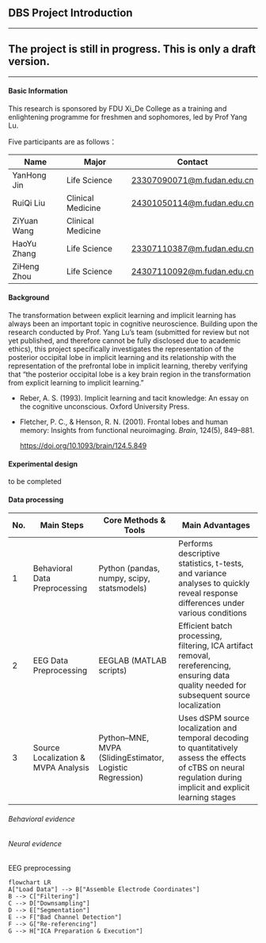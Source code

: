 ## DBS Project Introduction

---

## The project is still in progress. This is only a draft version.

---

#### Basic Information

This research is sponsored by FDU Xi_De College as a training and enlightening programme for freshmen and sophomores, led by Prof Yang Lu.

Five participants are as follows：

| Name        | Major             | Contact                    |
| ----------- | ----------------- | -------------------------- |
| YanHong Jin | Life Science      | 23307090071@m.fudan.edu.cn |
| RuiQi Liu   | Clinical Medicine | 24301050114@m.fudan.edu.cn |
| ZiYuan Wang | Clinical Medicine |                            |
| HaoYu Zhang | Life Science      | 23307110387@m.fudan.edu.cn |
| ZiHeng Zhou | Life Science      | 24307110092@m.fudan.edu.cn |

#### Background

The transformation between explicit learning and implicit learning has always been an important topic in cognitive neuroscience. Building upon the research conducted by Prof. Yang Lu’s team (submitted for review but not yet published, and therefore cannot be fully disclosed due to academic ethics), this project specifically investigates the representation of the posterior occipital lobe in implicit learning and its relationship with the representation of the prefrontal lobe in implicit learning, thereby verifying that “the posterior occipital lobe is a key brain region in the transformation from explicit learning to implicit learning.”

- Reber, A. S. (1993). Implicit learning and tacit knowledge: An essay on the cognitive unconscious. Oxford University Press.

- Fletcher, P. C., & Henson, R. N. (2001). Frontal lobes and human memory: Insights from functional neuroimaging. *Brain*, 124(5), 849–881.
  
  https://doi.org/10.1093/brain/124.5.849

#### Experimental design

to be completed

#### Data processing

| No.  | Main Steps                          | Core Methods & Tools                                     | Main Advantages                                              |
| ---- | ----------------------------------- | -------------------------------------------------------- | ------------------------------------------------------------ |
| 1    | Behavioral Data Preprocessing       | Python (pandas, numpy, scipy, statsmodels)               | Performs descriptive statistics, t-tests, and variance analyses to quickly reveal response differences under various conditions |
| 2    | EEG Data Preprocessing              | EEGLAB (MATLAB scripts)                                  | Efficient batch processing, filtering, ICA artifact removal, rereferencing, ensuring data quality needed for subsequent source localization |
| 3    | Source Localization & MVPA Analysis | Python–MNE, MVPA (SlidingEstimator, Logistic Regression) | Uses dSPM source localization and temporal decoding to quantitatively assess the effects of cTBS on neural regulation during implicit and explicit learning stages |

###### Behavioral evidence

###### Neural evidence

EEG preprocessing

```mermaid
flowchart LR  
A["Load Data"] --> B["Assemble Electrode Coordinates"]  
B --> C["Filtering"]  
C --> D["Downsampling"]  
D --> E["Segmentation"]  
E --> F["Bad Channel Detection"]  
F --> G["Re‑referencing"]  
G --> H["ICA Preparation & Execution"]
```

